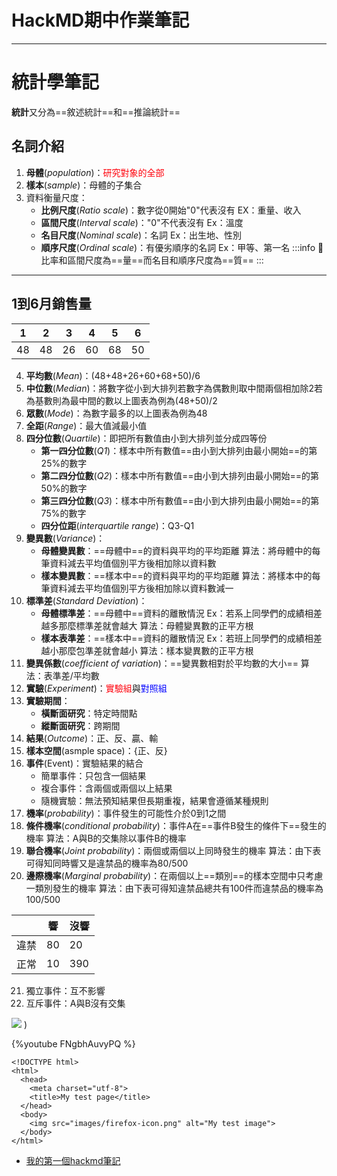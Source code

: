 # HackMD期中作業筆記
---
# 統計學筆記

**統計**又分為==敘述統計==和==推論統計==

## 名詞介紹

1. **母體**(*population*)：<font color=#FF000B>研究對象的全部</font>
2. **樣本**(*sample*)：母體的子集合
3. 資料衡量尺度：
    * **比例尺度**(*Ratio scale*)：數字從0開始"0"代表沒有 EX：重量、收入
    * **區間尺度**(*Interval scale*)："0"不代表沒有 Ex：溫度
    * **名目尺度**(*Nominal scale*)：名詞 Ex：出生地、性別
    * **順序尺度**(*Ordinal scale*)：有優劣順序的名詞 Ex：甲等、第一名
:::info
📣 比率和區間尺度為==量==而名目和順序尺度為==質==
:::
---
## 1到6月銷售量

| 1 | 2 | 3 | 4 | 5 | 6 | 
| - | - | - | - | - | - |
| 48| 48| 26| 60| 68| 50|

4. **平均數**(*Mean*)：(48+48+26+60+68+50)/6
5. **中位數**(*Median*)：將數字從小到大排列若數字為偶數則取中間兩個相加除2若為基數則為最中間的數以上圖表為例為(48+50)/2
6. **眾數**(*Mode*)：為數字最多的以上圖表為例為48
7. **全距**(*Range*)：最大值減最小值
8. **四分位數**(*Quartile*)：即把所有數值由小到大排列並分成四等份
    * **第一四分位數**(*Q1*)：樣本中所有數值==由小到大排列由最小開始==的第25%的數字
    * **第二四分位數**(*Q2*)：樣本中所有數值==由小到大排列由最小開始==的第50%的數字
    * **第三四分位數**(*Q3*)：樣本中所有數值==由小到大排列由最小開始==的第75%的數字
    * **四分位距**(*interquartile range*)：Q3-Q1
9. **變異數**(*Variance*)：
    * **母體變異數**：==母體中==的資料與平均的平均距離  算法：將母體中的每筆資料減去平均值個別平方後相加除以資料數
    * **樣本變異數**：==樣本中==的資料與平均的平均距離  算法：將樣本中的每筆資料減去平均值個別平方後相加除以資料數減一
10. **標準差**(*Standard Deviation*)：
    * **母體標準差**：==母體中==資料的離散情況 Ex：若系上同學們的成績相差越多那麼標準差就會越大 算法：母體變異數的正平方根
    * **樣本表準差**：==樣本中==資料的離散情況 Ex：若班上同學們的成績相差越小那麼包準差就會越小 算法：樣本變異數的正平方根
11. **變異係數**(*coefficient of variation*)：==變異數相對於平均數的大小== 算法：表準差/平均數
12. **實驗**(*Experiment*)：<font color=#FF000B>實驗組</font>與<font color=#0000FF>對照組</font>
13. **實驗期間**： 
    * **橫斷面研究**：特定時間點
    * **縱斷面研究**：跨期間
14. **結果**(*Outcome*)：正、反、贏、輸
15. **樣本空間**(asmple space)：{正、反}
16. **事件**(Event)：實驗結果的結合
    * 簡單事件：只包含一個結果
    * 複合事件：含兩個或兩個以上結果
    * 隨機實驗：無法預知結果但長期重複，結果會遵循某種規則
17. **機率**(*probability*)：事件發生的可能性介於0到1之間
18. **條件機率**(*conditional probability*)：事件A在==事件B發生的條件下==發生的機率 算法：A與B的交集除以事件B的機率
19. **聯合機率**(*Joint probability*)：兩個或兩個以上同時發生的機率 算法：由下表可得知同時響又是違禁品的機率為80/500
20. **邊際機率**(*Marginal probability*)：在兩個以上==類別==的樣本空間中只考慮一類別發生的機率 算法：由下表可得知違禁品總共有100件而違禁品的機率為100/500
 
|    | 響 | 沒響 |
|   -| --| ----|
|違禁| 80 | 20 |
|正常| 10 | 390 |

21. 獨立事件：互不影響
22. 互斥事件：A與B沒有交集

![](https://i.imgur.com/sbUM11t.png)
)

{%youtube FNgbhAuvyPQ %}

``` html=
<!DOCTYPE html>
<html>
  <head>
    <meta charset="utf-8">
    <title>My test page</title>
  </head>
  <body>
    <img src="images/firefox-icon.png" alt="My test image">
  </body>
</html>
```

- [我的第一個hackmd筆記](https://hackmd.io/@jiayu107/rkm1Qhalc)
